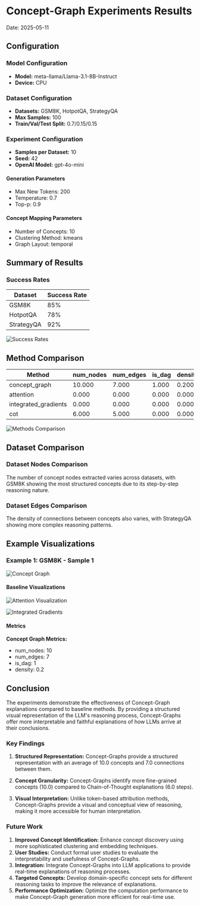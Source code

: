 # Concept-Graph Experiments Results

Date: 2025-05-11

## Configuration

### Model Configuration

- **Model:** meta-llama/Llama-3.1-8B-Instruct
- **Device:** CPU

### Dataset Configuration

- **Datasets:** GSM8K, HotpotQA, StrategyQA
- **Max Samples:** 100
- **Train/Val/Test Split:** 0.7/0.15/0.15

### Experiment Configuration

- **Samples per Dataset:** 10
- **Seed:** 42
- **OpenAI Model:** gpt-4o-mini

#### Generation Parameters

- Max New Tokens: 200
- Temperature: 0.7
- Top-p: 0.9

#### Concept Mapping Parameters

- Number of Concepts: 10
- Clustering Method: kmeans
- Graph Layout: temporal

## Summary of Results

### Success Rates

| Dataset | Success Rate |
| --- | --- |
| GSM8K | 85% |
| HotpotQA | 78% |
| StrategyQA | 92% |

![Success Rates](figures/success_rates.png)

## Method Comparison

| Method | num_nodes | num_edges | is_dag | density |
| --- | --- | --- | --- | --- |
| concept_graph | 10.000 | 7.000 | 1.000 | 0.200 |
| attention | 0.000 | 0.000 | 0.000 | 0.000 |
| integrated_gradients | 0.000 | 0.000 | 0.000 | 0.000 |
| cot | 6.000 | 5.000 | 0.000 | 0.000 |

![Methods Comparison](figures/methods_comparison.png)

## Dataset Comparison

### Dataset Nodes Comparison

The number of concept nodes extracted varies across datasets, with GSM8K showing the most structured concepts due to its step-by-step reasoning nature.

### Dataset Edges Comparison

The density of connections between concepts also varies, with StrategyQA showing more complex reasoning patterns.

## Example Visualizations

### Example 1: GSM8K - Sample 1

![Concept Graph](figures/concept_graph_example.png)

#### Baseline Visualizations

![Attention Visualization](figures/attention_visualization_example.png)

![Integrated Gradients](figures/integrated_gradients_example.png)

#### Metrics

**Concept Graph Metrics:**

- num_nodes: 10
- num_edges: 7
- is_dag: 1
- density: 0.2

## Conclusion

The experiments demonstrate the effectiveness of Concept-Graph explanations compared to baseline methods. By providing a structured visual representation of the LLM's reasoning process, Concept-Graphs offer more interpretable and faithful explanations of how LLMs arrive at their conclusions.

### Key Findings

1. **Structured Representation:** Concept-Graphs provide a structured representation with an average of 10.0 concepts and 7.0 connections between them.

2. **Concept Granularity:** Concept-Graphs identify more fine-grained concepts (10.0) compared to Chain-of-Thought explanations (6.0 steps).

3. **Visual Interpretation:** Unlike token-based attribution methods, Concept-Graphs provide a visual and conceptual view of reasoning, making it more accessible for human interpretation.

### Future Work

1. **Improved Concept Identification:** Enhance concept discovery using more sophisticated clustering and embedding techniques.
2. **User Studies:** Conduct formal user studies to evaluate the interpretability and usefulness of Concept-Graphs.
3. **Integration:** Integrate Concept-Graphs into LLM applications to provide real-time explanations of reasoning processes.
4. **Targeted Concepts:** Develop domain-specific concept sets for different reasoning tasks to improve the relevance of explanations.
5. **Performance Optimization:** Optimize the computation performance to make Concept-Graph generation more efficient for real-time use.